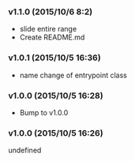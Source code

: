 ### v1.1.0	(2015/10/6 8:2)
* slide entire range
* Create README.md

### v1.0.1	(2015/10/5 16:36)
* name change of entrypoint class

### v1.0.0	(2015/10/5 16:28)
* Bump to v1.0.0

### v1.0.0	(2015/10/5 16:26)


undefined